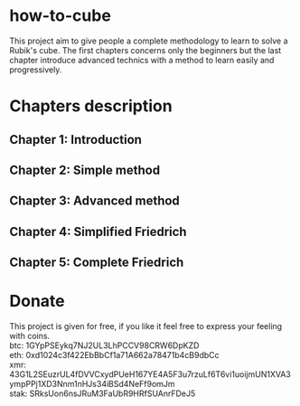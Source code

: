 # how-to-cube
This project aim to give people a complete methodology to learn to solve a Rubik's cube. The first chapters concerns only the beginners but the last chapter introduce advanced technics with a method to learn easily and progressively.

# Chapters description
## Chapter 1: Introduction

## Chapter 2: Simple method

## Chapter 3: Advanced method

## Chapter 4: Simplified Friedrich

## Chapter 5: Complete Friedrich

# Donate
This project is given for free, if you like it feel free to express your feeling with coins.<br />
btc: 1GYpPSEykq7NJ2UL3LhPCCV98CRW6DpKZD<br />
eth: 0xd1024c3f422EbBbCf1a71A662a78471b4cB9dbCc<br />
xmr: 43G1L2SEuzrUL4fDVVCxydPUeH167YE4A5F3u7rzuLf6T6vi1uoijmUN1XVA3ympPPj1XD3Nnm1nHJs34iBSd4NeFf9omJm<br />
stak: SRksUon6nsJRuM3FaUbR9HRfSUAnrFDeJ5
